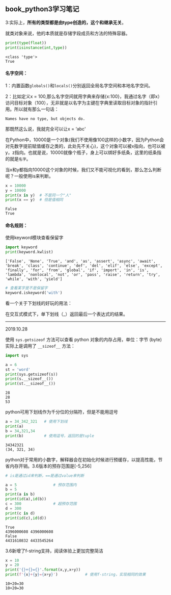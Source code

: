 ## book_python3学习笔记

3:实际上，**所有的类型都是由type创造的，这个和继承无关**。

就类对象来说，他的本质就是存储字段成员和方法的特殊容器。

```python 
print(type(float))
print(isinstance(int,type))
```

```
<class 'type'>
True
```

#### 名字空间：

1：内置函数`globals()`和`locals()`分别返回全局名字空间和本地名字空间。

2：比如定义x = 100,那么名字空间就用字典来存储{x:100}，我通过名字（即x）访问目标对象（100），无非就是以名字为主键在字典里读取目标对象的指针引用。所以就有那么一句话：

```
Names have no type, but objects do.
```

那既然这么说，我就完全可以让x = ‘abc'

在Python中，10000是一个对象(我们不使用像100这样的小数字，因为Python会对先数字提前赋值缓存之类的，此处先不关心)，这个对象可以被x指向，也可以被y，z指向。也就是说，10000就像个瓶子，身上可以绑好多纸条，这里的纸条指的就是`名字`。

当x和y都指向10000这个对象的时候，我们又不能可视化的看到，那么怎么判断呢？一般使用is来判断。

```python 
x = 10000
y = 10000
print(x is y)  # 不是同一个"人"
print(x == y)  # 但是值相同
```

```
False
True
```

#### 命名规则：

使用keyword模块查看保留字

```Python
import keyword
print(keyword.kwlist)
```

```
['False', 'None', 'True', 'and', 'as', 'assert', 'async', 'await', 'break', 'class', 'continue', 'def', 'del', 'elif', 'else', 'except', 'finally', 'for', 'from', 'global', 'if', 'import', 'in', 'is', 'lambda', 'nonlocal', 'not', 'or', 'pass', 'raise', 'return', 'try', 'while', 'with', 'yield']
```

```Python
# 查看某字是不是保留字
keyword.iskeyword('with')
```

看一个关于下划线的好玩的用法：

在交互式模式下，单下划线（_）返回最后一个表达式的结果。

------

2019.10.28

使用 `sys.getsizeof` 方法可以查看 python 对象的内存占用，单位：字节 (byte)
实际上是调用了 `__sizeof__` 方法：

```python 
import sys

a = 6
st = 'word'
print(sys.getsizeof(s))    
print(s.__sizeof__())
print(st.__sizeof__())
```

```
28
28
53
```

python可用下划线作为千分位的分隔符，但是不能用逗号

```Python
a = 34_342_321   # 使用下划线
print(a)
b = 34,321,34
print(b)         # 使用逗号，返回的是tuple 
```

```
34342321
(34, 321, 34)
```

python对于常用的小数字，解释器会在初始化时候进行预缓存，以提高性能，节省内存开销。3.6版本的预存范围是[-5,256]

```python 
# is是通过id来判断，==是通过value来判断

a = 5                # 预存范围内
b = 5
print(a is b)
print(id(a),id(b))
c = 300              # 超预存范围
d = 300
print(c is d)
print(id(c),id(d))

```

```
True
4396000608 4396000608
False
4431610832 4433545264
```

3.6新增了f-string支持，阅读体验上更加完整简洁

```Python
x = 10
y = 20
print('{}+{}={}'.format(x,y,x+y))
print(f'{x}+{y}={x+y}')            # 使用f-string，实现相同的效果
```

```
10+20=30
10+20=30
```

